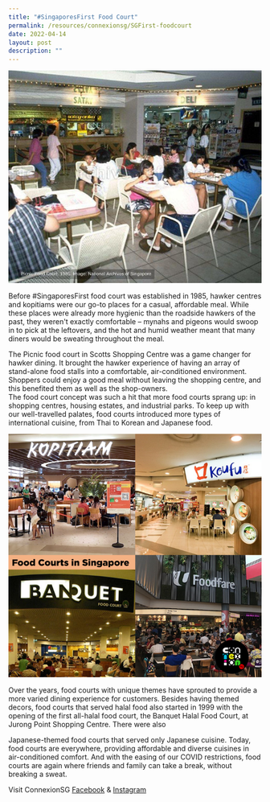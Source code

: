 ```yaml
---
title: "#SingaporesFirst Food Court"
permalink: /resources/connexionsg/SGFirst-foodcourt
date: 2022-04-14
layout: post
description: ""
---
```

![](/images/SGFirst%20food%20court%201985.jpg)

Before #SingaporesFirst food court was established in 1985, hawker centres and kopitiams were our go-to places for a casual, affordable meal. While these places were already more hygienic than the roadside hawkers of the past, they weren't exactly comfortable – mynahs and pigeons would swoop in to pick at the leftovers, and the hot and humid weather meant that many diners would be sweating throughout the meal.

The Picnic food court in Scotts Shopping Centre was a game changer for hawker dining. It brought the hawker experience of having an array of stand-alone food stalls into a comfortable, air-conditioned environment. Shoppers could enjoy a good meal without leaving the shopping centre, and this benefited them as well as the shop-owners.  
The food court concept was such a hit that more food courts sprang up: in shopping centres, housing estates, and industrial parks. To keep up with our well-travelled palates, food courts introduced more types of international cuisine, from Thai to Korean and Japanese food. 

![](/images/Food%20court%20collage%20(for%20IG).png)

Over the years, food courts with unique themes have sprouted to provide a more varied dining experience for customers. Besides having themed decors, food courts that served halal food also started in 1999 with the opening of the first all-halal food court, the Banquet Halal Food Court, at Jurong Point Shopping Centre. There were also 

Japanese-themed food courts that served only Japanese cuisine.
Today, food courts are everywhere, providing affordable and diverse cuisines in air-conditioned comfort. And with the easing of our COVID restrictions, food courts are again where friends and family can take a break, without breaking a sweat.

Visit ConnexionSG [Facebook](https://www.facebook.com/ConnexionSG) & [Instagram](https://www.instagram.com/connexionsg/)